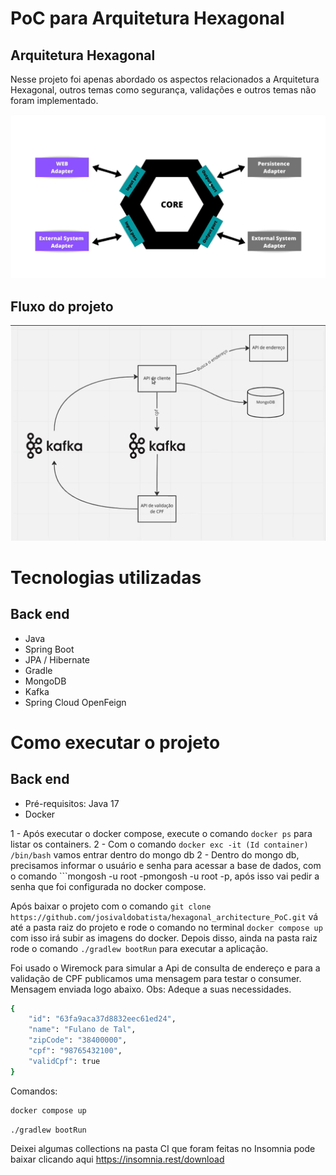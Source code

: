 # PoC para Arquitetura Hexagonal
## Arquitetura Hexagonal

Nesse projeto foi apenas abordado os aspectos relacionados a Arquitetura Hexagonal, outros temas como segurança, validações e outros temas não foram implementado.

![Arquitetura](https://github.com/josivaldobatista/hexagonal_architecture_PoC/blob/main/img/hexagonal_architecture.png) 
## Fluxo do projeto
![Arquitetura](https://github.com/josivaldobatista/hexagonal_architecture_PoC/blob/main/img/hexagonal_architecture_kafka.png)

# Tecnologias utilizadas
## Back end
- Java
- Spring Boot
- JPA / Hibernate
- Gradle
- MongoDB
- Kafka
- Spring Cloud OpenFeign

# Como executar o projeto
## Back end
- Pré-requisitos: Java 17
- Docker

1 - Após executar o docker compose, execute o comando ```docker ps``` para listar os containers.
2 - Com o comando ```docker exc -it (Id container) /bin/bash``` vamos entrar dentro do mongo db
2 - Dentro do mongo db, precisamos informar o usuário e senha para acessar a base de dados, com o comando ```mongosh -u root -pmongosh -u root -p, após isso vai pedir a senha que foi configurada no docker compose.


Após baixar o projeto com o comando ```git clone https://github.com/josivaldobatista/hexagonal_architecture_PoC.git``` vá até a pasta raiz do projeto e rode o comando no terminal ```docker compose up``` com isso irá subir as imagens do docker. Depois disso, ainda na pasta raiz rode o comando ```./gradlew bootRun``` para executar a aplicação.

Foi usado o Wiremock para simular a Api de consulta de endereço e para a validação de CPF publicamos uma mensagem para testar o consumer.
Mensagem enviada logo abaixo. Obs: Adeque a suas necessidades.
```bash
{
	"id": "63fa9aca37d8832eec61ed24",
	"name": "Fulano de Tal",
	"zipCode": "38400000",
	"cpf": "98765432100",
	"validCpf": true
}
```

Comandos:
```bash
docker compose up
```
```bash
./gradlew bootRun
```

Deixei algumas collections na pasta CI que foram feitas no Insomnia pode baixar clicando aqui https://insomnia.rest/download 



